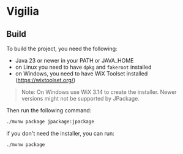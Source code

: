 # Vigilia

## Build

To build the project, you need the following:

- Java 23 or newer in your PATH or JAVA_HOME
- on Linux you need to have `dpkg` and `fakeroot` installed
- on Windows, you need to have WiX Toolset installed (https://wixtoolset.org/)

> Note: On Windows use WiX 3.14 to create the installer. Newer versions might not be supported by JPackage.

Then run the following command:

```bash
./mvnw package jpackage:jpackage
```

if you don't need the installer, you can run:

```bash
./mvnw package
```
